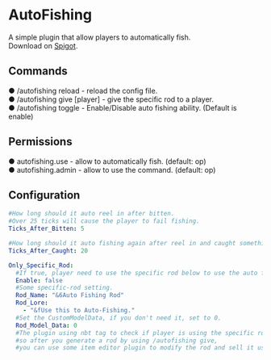 # AutoFishing
A simple plugin that allow players to automatically fish.  
Download on [Spigot](https://www.spigotmc.org/resources/100510/).

## Commands
● /autofishing reload - reload the config file.  
● /autofishing give [player] - give the specific rod to a player.  
● /autofishing toggle - Enable/Disable auto fishing ability. (Default is enable)

## Permissions
● autofishing.use - allow to automatically fish. (default: op)  
● autofishing.admin - allow to use the command. (default: op)

## Configuration
```yaml
#How long should it auto reel in after bitten.
#Over 25 ticks will cause the player to fail fishing.
Ticks_After_Bitten: 5

#How long should it auto fishing again after reel in and caught something.
Ticks_After_Caught: 20

Only_Specific_Rod:
  #If true, player need to use the specific rod below to use the auto fishing ability.
  Enable: false
  #Some specific-rod setting.
  Rod_Name: "&6Auto Fishing Rod"
  Rod_Lore:
    - "&fUse this to Auto-Fishing."
  #Set the CustomModelData, if you don't need it, set to 0.
  Rod_Model_Data: 0
  #The plugin using nbt tag to check if player is using the specific rod,
  #so after you generate a rod by using /autofishing give, 
  #you can use some item editor plugin to modify the rod and sell it using shop plugin or whatever you want.
``` 

